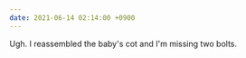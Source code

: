 ```yaml
---
date: 2021-06-14 02:14:00 +0900
---
```


Ugh. I reassembled the baby's cot and I'm missing two bolts.
